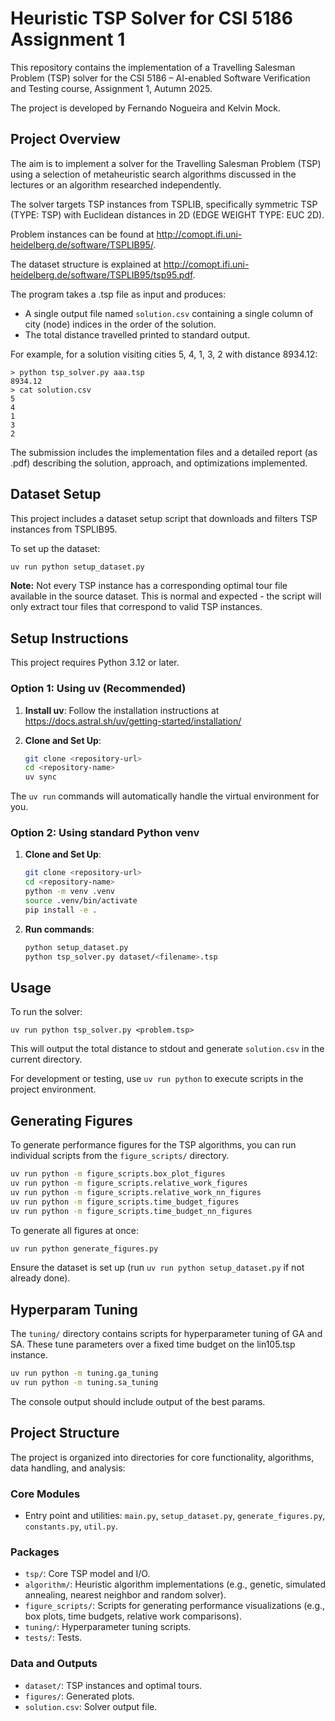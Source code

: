 # Heuristic TSP Solver for CSI 5186 Assignment 1

This repository contains the implementation of a Travelling Salesman Problem (TSP) solver for the CSI 5186 – AI-enabled Software Verification and Testing course, Assignment 1, Autumn 2025. 

The project is developed by Fernando Nogueira and Kelvin Mock.

## Project Overview

The aim is to implement a solver for the Travelling Salesman Problem (TSP) using a selection of metaheuristic search algorithms discussed in the lectures or an algorithm researched independently. 

The solver targets TSP instances from TSPLIB, specifically symmetric TSP (TYPE: TSP) with Euclidean distances in 2D (EDGE WEIGHT TYPE: EUC 2D).

Problem instances can be found at http://comopt.ifi.uni-heidelberg.de/software/TSPLIB95/. 

The dataset structure is explained at http://comopt.ifi.uni-heidelberg.de/software/TSPLIB95/tsp95.pdf.

The program takes a .tsp file as input and produces:
- A single output file named `solution.csv` containing a single column of city (node) indices in the order of the solution.
- The total distance travelled printed to standard output.

For example, for a solution visiting cities 5, 4, 1, 3, 2 with distance 8934.12:
```
> python tsp_solver.py aaa.tsp
8934.12
> cat solution.csv
5
4
1
3
2
```

The submission includes the implementation files and a detailed report (as .pdf) describing the solution, approach, and optimizations implemented.

## Dataset Setup

This project includes a dataset setup script that downloads and filters TSP instances from TSPLIB95.

To set up the dataset:
```bash
uv run python setup_dataset.py
```

**Note:** Not every TSP instance has a corresponding optimal tour file available in the source dataset. This is normal and expected - the script will only extract tour files that correspond to valid TSP instances.

## Setup Instructions

This project requires Python 3.12 or later.

### Option 1: Using uv (Recommended)

1. **Install uv**: Follow the installation instructions at https://docs.astral.sh/uv/getting-started/installation/

2. **Clone and Set Up**:
   ```bash
   git clone <repository-url>
   cd <repository-name>
   uv sync
   ```

The `uv run` commands will automatically handle the virtual environment for you.

### Option 2: Using standard Python venv

1. **Clone and Set Up**:
   ```bash
   git clone <repository-url>
   cd <repository-name>
   python -m venv .venv
   source .venv/bin/activate
   pip install -e .
   ```

2. **Run commands**:
   ```bash
   python setup_dataset.py
   python tsp_solver.py dataset/<filename>.tsp
   ```

## Usage

To run the solver:

```
uv run python tsp_solver.py <problem.tsp>
```

This will output the total distance to stdout and generate `solution.csv` in the current directory.

For development or testing, use `uv run python` to execute scripts in the project environment.

## Generating Figures

To generate performance figures for the TSP algorithms, you can run individual scripts from the `figure_scripts/` directory.

```bash
uv run python -m figure_scripts.box_plot_figures        
uv run python -m figure_scripts.relative_work_figures   
uv run python -m figure_scripts.relative_work_nn_figures 
uv run python -m figure_scripts.time_budget_figures     
uv run python -m figure_scripts.time_budget_nn_figures 
```

To generate all figures at once:

```bash
uv run python generate_figures.py
```

Ensure the dataset is set up (run `uv run python setup_dataset.py` if not already done).

## Hyperparam Tuning

The `tuning/` directory contains scripts for hyperparameter tuning of  GA and SA. These tune parameters over a fixed time budget on the lin105.tsp instance.

```bash
uv run python -m tuning.ga_tuning
uv run python -m tuning.sa_tuning
```

The console output should include output of the best params.

## Project Structure

The project is organized into directories for core functionality, algorithms, data handling, and analysis:

### Core Modules
- Entry point and utilities: `main.py`, `setup_dataset.py`, `generate_figures.py`, `constants.py`, `util.py`.

### Packages
- `tsp/`: Core TSP model and I/O.
- `algorithm/`: Heuristic algorithm implementations (e.g., genetic, simulated annealing, nearest neighbor and random solver).
- `figure_scripts/`: Scripts for generating performance visualizations (e.g., box plots, time budgets, relative work comparisons).
- `tuning/`: Hyperparameter tuning scripts.
- `tests/`: Tests.

### Data and Outputs
- `dataset/`: TSP instances and optimal tours.
- `figures/`: Generated plots.
- `solution.csv`: Solver output file.
